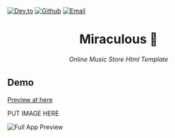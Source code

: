 [![Dev.to](https://img.shields.io/twitter/url?color=green&label=Dev.to&logo=dev.to&logoColor=yellow&style=for-the-badge&url=https%3A%2F%2Fdev.to%2Fthuongtruong1009)](https://mysite.com)
[![Github](https://img.shields.io/twitter/url?color=green&label=Github&logo=github&logoColor=white&style=for-the-badge&url=https%3A%2F%2Fdev.to%2Fthuongtruong1009)](https://github.com/soumyadip001)
[![Email](https://img.shields.io/twitter/url?color=green&label=Email&logo=gmail&logoColor=red&style=for-the-badge&url=https%3A%2F%2Fdev.to%2Fthuongtruong1009)](mailto:soumyadiphazra@gmail.com)

<h1 align="center">Miraculous 🎵</h1>
<h6 align="center">Online Music Store Html Template</h6>

## Demo
[Preview at here](https://bee-music.netlify.app/)

PUT IMAGE HERE

![Full App Preview](https://github.com/soumyadip001/Miraculous/blob/main/docs/fullScreen.png)
